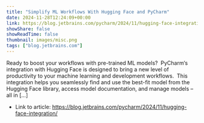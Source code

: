 ```yaml
---
title: "Simplify ML Workflows With Hugging Face and PyCharm"
date: 2024-11-28T12:24:09+00:00
link: https://blog.jetbrains.com/pycharm/2024/11/hugging-face-integration/
showShare: false
showReadTime: false
thumbnail: images/misc.png
tags: ["blog.jetbrains.com"]
---
```

Ready to boost your workflows with pre-trained ML models?  PyCharm‘s integration with Hugging Face is designed to bring a new level of productivity to your machine learning and development workflows.  This integration helps you seamlessly find and use the best-fit model from the Hugging Face library, access model documentation, and manage models – all in […]

- Link to article: https://blog.jetbrains.com/pycharm/2024/11/hugging-face-integration/